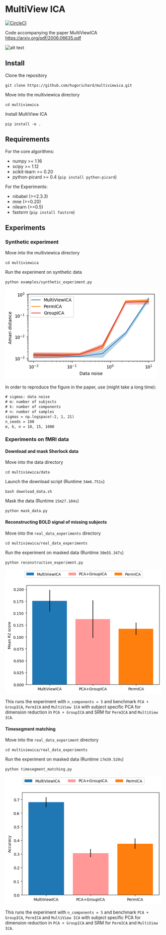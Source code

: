 # MultiView ICA

[![CircleCI](https://circleci.com/gh/hugorichard/multiviewica.svg?style=svg)](https://circleci.com/gh/hugorichard/multiviewica)

Code accompanying the paper MultiViewICA https://arxiv.org/pdf/2006.06635.pdf

![alt text](https://github.com/hugorichard/multiviewica/blob/master/summary_image.png)

## Install

Clone the repository

`git clone https://github.com/hugorichard/multiviewica.git`

Move into the multiviewica directory

``cd multiviewica``

Install MultiView ICA

`pip install -e .`


## Requirements
For the core algorithms:
* numpy >= 1.16
* scipy >= 1.12
* scikit-learn >= 0.20
* python-picard >= 0.4 (``pip install python-picard``)

For the Experiments:
* nibabel (>=2.3.3)
* mne (>=0.20)
* nilearn (>=0.5)
* fastsrm (``pip install fastsrm``)

## Experiments

### Synthetic experiment

Move into the multiviewica directory

``cd multiviewica``

Run the experiment on synthetic data

`python examples/synthetic_experiment.py`

![synthetic_experiment](./figures/synthetic_experiment.png)

In order to reproduce the figure in the paper, use (might take a long time):
```
# sigmas: data noise
# m: number of subjects
# k: number of components
# n: number of samples
sigmas = np.logspace(-2, 1, 21)
n_seeds = 100
m, k, n = 10, 15, 1000
```

### Experiments on fMRI data

#### Download and mask Sherlock data

Move into the data directory

``cd multiviewica/data``

Launch the download script (Runtime ``34m6.751s``)

`` bash download_data.sh ``

Mask the data (Runtime ``15m27.104s``)

``python mask_data.py``

#### Reconstructing BOLD signal of missing subjects

Move into the `real_data_experiments` directory

``cd multiviewica/real_data_experiments``

Run the experiment on masked data (Runtime ``30m55.347s``)

``python reconstruction_experiment.py``

![reconstruction_experiment](./figures/reconstruction.png)

This runs the experiment with ``n_components = 5`` and benchmark ``PCA + GroupICA``,  ``PermICA`` and ``MultiView ICA`` with subject specific PCA for dimension reduction in ``PCA + GroupICA`` and SRM for ``PermICA`` and ``MultiView ICA``.

#### Timesegment matching

Move into the `real_data_experiment` directory

``cd multiviewica/real_data_experiments``

Run the experiment on masked data (Runtime ``17m39.520s``)

``python timesegment_matching.py``

![timesegment_matching](./figures/timesegment_matching.png)

This runs the experiment with ``n_components = 5`` and benchmark ``PCA + GroupICA``,  ``PermICA`` and ``MultiView ICA`` with subject specific PCA for dimension reduction in ``PCA + GroupICA`` and SRM for ``PermICA`` and ``MultiView ICA``.
